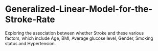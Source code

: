 # Generalized-Linear-Model-for-the-Stroke-Rate
Exploring the association between whether Stroke and these various  factors, which include Age, BMI, Average glucose level, Gender, Smoking  status and Hypertension.
